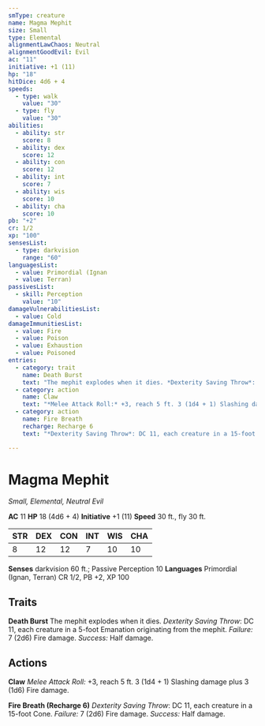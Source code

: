 ```yaml
---
smType: creature
name: Magma Mephit
size: Small
type: Elemental
alignmentLawChaos: Neutral
alignmentGoodEvil: Evil
ac: "11"
initiative: +1 (11)
hp: "18"
hitDice: 4d6 + 4
speeds:
  - type: walk
    value: "30"
  - type: fly
    value: "30"
abilities:
  - ability: str
    score: 8
  - ability: dex
    score: 12
  - ability: con
    score: 12
  - ability: int
    score: 7
  - ability: wis
    score: 10
  - ability: cha
    score: 10
pb: "+2"
cr: 1/2
xp: "100"
sensesList:
  - type: darkvision
    range: "60"
languagesList:
  - value: Primordial (Ignan
  - value: Terran)
passivesList:
  - skill: Perception
    value: "10"
damageVulnerabilitiesList:
  - value: Cold
damageImmunitiesList:
  - value: Fire
  - value: Poison
  - value: Exhaustion
  - value: Poisoned
entries:
  - category: trait
    name: Death Burst
    text: "The mephit explodes when it dies. *Dexterity Saving Throw*: DC 11, each creature in a 5-foot Emanation originating from the mephit. *Failure:*  7 (2d6) Fire damage. *Success:*  Half damage."
  - category: action
    name: Claw
    text: "*Melee Attack Roll:* +3, reach 5 ft. 3 (1d4 + 1) Slashing damage plus 3 (1d6) Fire damage."
  - category: action
    name: Fire Breath
    recharge: Recharge 6
    text: "*Dexterity Saving Throw*: DC 11, each creature in a 15-foot Cone. *Failure:*  7 (2d6) Fire damage. *Success:*  Half damage."

---
```


# Magma Mephit
*Small, Elemental, Neutral Evil*

**AC** 11
**HP** 18 (4d6 + 4)
**Initiative** +1 (11)
**Speed** 30 ft., fly 30 ft.

| STR | DEX | CON | INT | WIS | CHA |
| --- | --- | --- | --- | --- | --- |
| 8 | 12 | 12 | 7 | 10 | 10 |

**Senses** darkvision 60 ft.; Passive Perception 10
**Languages** Primordial (Ignan, Terran)
CR 1/2, PB +2, XP 100

## Traits

**Death Burst**
The mephit explodes when it dies. *Dexterity Saving Throw*: DC 11, each creature in a 5-foot Emanation originating from the mephit. *Failure:*  7 (2d6) Fire damage. *Success:*  Half damage.

## Actions

**Claw**
*Melee Attack Roll:* +3, reach 5 ft. 3 (1d4 + 1) Slashing damage plus 3 (1d6) Fire damage.

**Fire Breath (Recharge 6)**
*Dexterity Saving Throw*: DC 11, each creature in a 15-foot Cone. *Failure:*  7 (2d6) Fire damage. *Success:*  Half damage.
